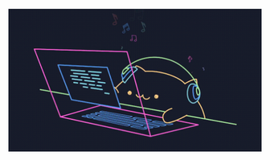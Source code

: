 ![Hey there, I'm Thanh HoangVan. I'm a Computer Vision Engineer. Check out my work](https://github.com/thanhhoangvan/thanhhoangvan/blob/884ea0fce043aa1b1c2a95ecf1e3ffe049448d1b/src/images/dark.gif)